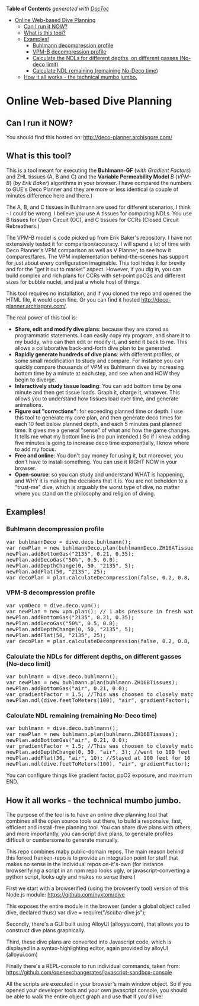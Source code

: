 <!-- START doctoc generated TOC please keep comment here to allow auto update -->
<!-- DON'T EDIT THIS SECTION, INSTEAD RE-RUN doctoc TO UPDATE -->
**Table of Contents**  *generated with [DocToc](https://github.com/thlorenz/doctoc)*

- [Online Web-based Dive Planning](#online-web-based-dive-planning)
  - [Can I run it NOW?](#can-i-run-it-now)
  - [What is this tool?](#what-is-this-tool)
  - [Examples!](#examples)
    - [Buhlmann decompression profile](#buhlmann-decompression-profile)
    - [VPM-B decompression profile](#vpm-b-decompression-profile)
    - [Calculate the NDLs for different depths, on different gasses (No-deco limit)](#calculate-the-ndls-for-different-depths-on-different-gasses-no-deco-limit)
    - [Calculate NDL remaining (remaining No-Deco time)](#calculate-ndl-remaining-remaining-no-deco-time)
  - [How it all works - the technical mumbo jumbo.](#how-it-all-works---the-technical-mumbo-jumbo)

<!-- END doctoc generated TOC please keep comment here to allow auto update -->

Online Web-based Dive Planning
========================================================================

## Can I run it NOW?
You should find this hosted on: http://deco-planner.archisgore.com/

## What is this tool?
This is a tool meant for executing the **Buhlmann-GF** (*with Gradient Factors*) and ZHL tissues (A, B and C) and the **Variable Permeability Model** *B* (*VPM-B*) (*by Erik Baker*) algorithms in your browser. I have compared the numbers to GUE's Deco Planner and they are more or less identical (a couple of minutes difference here and there.)

The A, B, and C tissues in Buhlmann are used for different scenarios, I think - I could be wrong. I believe you use A tissues for computing NDLs. You use B tissues for Open Circuit (OC), and C tissues for CCRs (Closed Circuit Rebreathers.)

The VPM-B model is code picked up from Erik Baker's repository. I have not extensively tested it for comparison/accuracy. I will spend a lot of time with Deco Planner's VPM comparison as well as V Planner, to see how it compares/fares. The VPM implementation behind-the-scenes has support for just about every configuration imaginable. This tool hides it for brevity and for the "get it out to market" aspect. However, if you dig in, you can build complex and rich plans for CCRs with set-point ppO2s and different sizes for bubble nuclei, and just a whole host of things.

This tool requires no installation, and if you cloned the repo and opened the HTML file, it would open fine. Or you can find it hosted http://deco-planner.archisgore.com/.

The real power of this tool is:
* **Share, edit and modify dive plans**: because they are stored as programmatic statements. I can easily copy my program, and share it to my buddy, who can then edit or modify it, and send it back to me. This allows a collaborative back-and-forth dive plan to be generated.
* **Rapidly generate hundreds of dive plans**: with different profiles, or some small modification to study and compare. For instance you can quickly compare thousands of VPM vs Buhlmann dives by increasing bottom time by a minute at each step, and see when and HOW they begin to diverge.
* **Interactively study tissue loading**: You can add bottom time by one minute and then get tissue loads. Graph it, charge it, whatever. This allows you to understand how tissues load over time, and generate animations.
* **Figure out "corrections"**: for exceeding planned time or depth. I use this tool to generate my core plan, and then generate deco times for each 10 feet below planned depth, and each 5 minutes past planned time. It gives me a general "sense" of what and how the game changes. It tells me what my bottom line is (no pun intended.) So if I knew adding five minutes is going to increase deco time exponentially, I know where to add my focus.
* **Free and online**: You don't pay money for using it, but moreover, you don't have to install something. You can use it RIGHT NOW in your browser.
* **Open-source**: so you can study and understand WHAT is happening, and WHY it is making the decisions that it is. You are not beholden to a "trust-me" dive, which is arguably the worst type of dive, no matter where you stand on the philosophy and religion of diving.

## Examples!

### Buhlmann decompression profile
<pre>
var buhlmannDeco = dive.deco.buhlmann();
var newPlan = new buhlmannDeco.plan(buhlmannDeco.ZH16ATissues); // 1 abs pressure in fresh water
newPlan.addBottomGas("2135", 0.21, 0.35);
newPlan.addDecoGas("50%", 0.5, 0.0);
newPlan.addDepthChange(0, 50, "2135", 5);
newPlan.addFlat(50, "2135", 25);
var decoPlan = plan.calculateDecompression(false, 0.2, 0.8, 1.6, 30); //gradientFactorLow = 0.2, gradientFactorHigh=0.8, deco ppO2 = 1.6, and max END allowed: 30 meters.
</pre>

### VPM-B decompression profile

<pre>
var vpmDeco = dive.deco.vpm();
var newPlan = new vpm.plan(); // 1 abs pressure in fresh water
newPlan.addBottomGas("2135", 0.21, 0.35);
newPlan.addDecoGas("50%", 0.5, 0.0);
newPlan.addDepthChange(0, 50, "2135", 5);
newPlan.addFlat(50, "2135", 25);
var decoPlan = plan.calculateDecompression(false, 0.2, 0.8, 1.6, 30); //gradientFactorLow = 0.2, gradientFactorHigh=0.8, deco ppO2 = 1.6, and max END allowed: 30 meters.
</pre>


### Calculate the NDLs for different depths, on different gasses (No-deco limit)
<pre>
var buhlmann = dive.deco.buhlmann();
var newPlan = new buhlmann.plan(buhlmann.ZH16BTissues);
newPlan.addBottomGas("air", 0.21, 0.0);
var gradientFactor = 1.5; //This was choosen to closely match PADI dive tables.
newPlan.ndl(dive.feetToMeters(100), "air", gradientFactor);
</pre>

### Calculate NDL remaining (remaining No-Deco time)
<pre>
var buhlmann = dive.deco.buhlmann();
var newPlan = new buhlmann.plan(buhlmann.ZH16BTissues);
newPlan.addBottomGas("air", 0.21, 0.0);
var gradientFactor = 1.5; //This was choosen to closely match PADI dive tables.
newPlan.addDepthChange(0, 30, "air", 3); //went to 100 feet from surface in 3 minutes
newPlan.addFlat(30, "air", 10); //Stayed at 100 feet for 10 minutes
newPlan.ndl(dive.feetToMeters(100), "air", gradientFactor); //How long do I have left so I can surface without a mandatory deco obligation?
</pre>

You can configure things like gradient factor, ppO2 exposure, and maximum END.

## How it all works - the technical mumbo jumbo.

The purpose of the tool is to have an online dive planning tool that combines all the open source tools out there, to build a responsive, fast, efficient and install-free planning tool. You can share dive plans with others, and more importantly, you can script dive plans, to generate profiles difficult or cumbersome to generate manually.

This repo combines maby public-domain repos. The main reason behind this forked franken-repo is to provide an integration point for stuff that makes no sense in the individual repos on-it's-own (for instance browserifying a script in an npm repo looks ugly, or javascript-converting a python script, looks ugly and makes no sense there.)

First we start with a browserified (using the browserify tool) version of this Node.js module:
https://github.com/nyxtom/dive

This exposes the entire module in the browser (under a global object called dive, declared thus:)
var dive = require("/scuba-dive.js");

Secondly, there's a GUI built using AlloyUI (alloyyu.com), that allows you to construct dive plans graphically.

Third, these dive plans are converted into Javascript code, which is displayed in a syntax-highlighting editor, again provided by alloyUI (alloyui.com)

Finally there's a REPL-console to run individual commands, taken from: https://github.com/openexchangerates/javascript-sandbox-console

All the scripts are executed in your browser's main window object. So if you opened your developer tools and your own javascript console, you should be able to walk the entire object graph and use that if you'd like!
